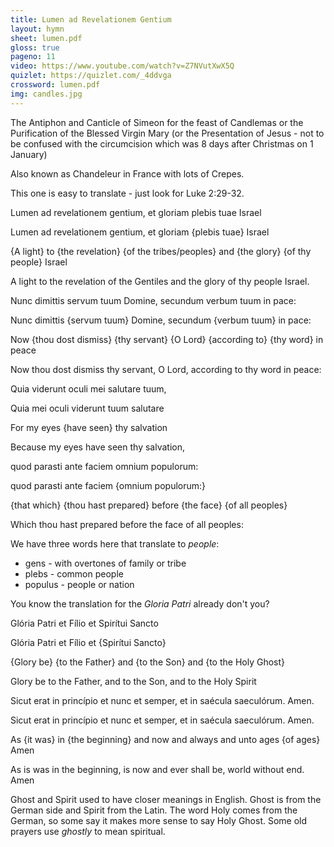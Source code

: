 ```yaml
---
title: Lumen ad Revelationem Gentium
layout: hymn
sheet: lumen.pdf
gloss: true
pageno: 11
video: https://www.youtube.com/watch?v=Z7NVutXwX5Q
quizlet: https://quizlet.com/_4ddvga
crossword: lumen.pdf
img: candles.jpg
---
```


The Antiphon and Canticle of Simeon for the feast of Candlemas or the Purification of the Blessed Virgin Mary (or the Presentation of Jesus - not to be confused with the circumcision which was 8 days after Christmas on 1 January)

Also known as Chandeleur in France with lots of Crepes.

This one is easy to translate - just look for Luke 2:29-32.

<div data-gloss>
<p>Lumen ad revelationem gentium, et gloriam plebis tuae Israel</p>
<p>Lumen ad revelationem gentium, et gloriam {plebis tuae} Israel</p>
<p>{A light} to {the revelation} {of the tribes/peoples} and {the glory} {of thy people} Israel</p>
<p>A light to the revelation of the Gentiles and the glory of thy people Israel.</p>
</div>

<div data-gloss>
<p>Nunc dimittis servum tuum Domine, secundum verbum tuum in pace:</p>
<p>Nunc dimittis {servum tuum} Domine, secundum {verbum tuum} in pace:</p>
<p>Now {thou dost dismiss} {thy servant} {O Lord} {according to} {thy word} in peace</p>
<p>Now thou dost dismiss thy servant, O Lord, according to thy word in peace:</p>
</div>

<div data-gloss>
<p>Quia viderunt oculi mei salutare tuum,</p>
<p>Quia mei oculi viderunt tuum salutare</p>
<p>For my eyes {have seen} thy salvation</p>
<p>Because my eyes have seen thy salvation,</p>
</div>

<div data-gloss>
<p>quod parasti ante faciem omnium populorum:</p>
<p>quod parasti ante faciem {omnium populorum:}</p>
<p>{that which} {thou hast prepared} before {the face} {of all peoples}</p>
<p>Which thou hast prepared before the face of all peoples:</p>
</div>

We have three words here that translate to <em>people</em>:

* gens - with overtones of family or tribe
* plebs - common people
* populus - people or nation

You know the translation for the <em>Gloria Patri</em> already don't you?

<div data-gloss>
<p>Glória Patri et Fílio et Spirítui Sancto</p>
<p>Glória Patri et Fílio et {Spirítui Sancto}</p>
<p>{Glory be} {to the Father} and {to the Son} and {to the Holy Ghost}</p>
<p>Glory be to the Father, and to the Son, and to the Holy Spirit</p>
</div>

<div data-gloss>
<p>Sicut erat in princípio et nunc et semper, et in saécula saeculórum. Amen.</p>
<p>Sicut erat in princípio et nunc et semper, et in saécula saeculórum. Amen.</p>
<p>As {it was} in {the beginning} and now and always and unto ages {of ages} Amen</p>
<p>As is was in the beginning, is now and ever shall be, world without end. Amen</p>
</div>

Ghost and Spirit used to have closer meanings in English. Ghost is from the German side and Spirit from the Latin. The word Holy comes from the German, so some say it makes more sense to say Holy Ghost. Some old prayers use *ghostly* to mean spiritual.



